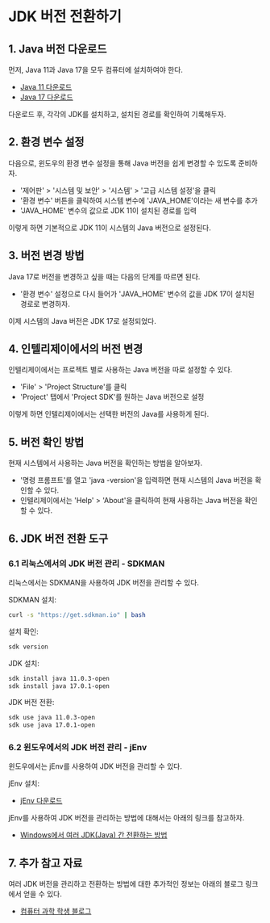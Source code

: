 # JDK 버전 전환하기

## 1. Java 버전 다운로드

먼저, Java 11과 Java 17을 모두 컴퓨터에 설치하여야 한다.

- [Java 11 다운로드](https://www.oracle.com/java/technologies/javase-jdk11-downloads.html)
- [Java 17 다운로드](https://www.oracle.com/java/technologies/javase-jdk17-downloads.html)

다운로드 후, 각각의 JDK를 설치하고, 설치된 경로를 확인하여 기록해두자.

## 2. 환경 변수 설정

다음으로, 윈도우의 환경 변수 설정을 통해 Java 버전을 쉽게 변경할 수 있도록 준비하자.

- '제어판' > '시스템 및 보안' > '시스템' > '고급 시스템 설정'을 클릭
- '환경 변수' 버튼을 클릭하여 시스템 변수에 'JAVA_HOME'이라는 새 변수를 추가
- 'JAVA_HOME' 변수의 값으로 JDK 11이 설치된 경로를 입력

이렇게 하면 기본적으로 JDK 11이 시스템의 Java 버전으로 설정된다.

## 3. 버전 변경 방법

Java 17로 버전을 변경하고 싶을 때는 다음의 단계를 따르면 된다.

- '환경 변수' 설정으로 다시 들어가 'JAVA_HOME' 변수의 값을 JDK 17이 설치된 경로로 변경하자.

이제 시스템의 Java 버전은 JDK 17로 설정되었다.

## 4. 인텔리제이에서의 버전 변경

인텔리제이에서는 프로젝트 별로 사용하는 Java 버전을 따로 설정할 수 있다.

- 'File' > 'Project Structure'를 클릭
- 'Project' 탭에서 'Project SDK'를 원하는 Java 버전으로 설정

이렇게 하면 인텔리제이에서는 선택한 버전의 Java를 사용하게 된다.

## 5. 버전 확인 방법

현재 시스템에서 사용하는 Java 버전을 확인하는 방법을 알아보자.

- '명령 프롬프트'를 열고 'java -version'을 입력하면 현재 시스템의 Java 버전을 확인할 수 있다.
- 인텔리제이에서는 'Help' > 'About'을 클릭하여 현재 사용하는 Java 버전을 확인할 수 있다.

## 6. JDK 버전 전환 도구

### 6.1 리눅스에서의 JDK 버전 관리 - SDKMAN

리눅스에서는 SDKMAN을 사용하여 JDK 버전을 관리할 수 있다.

SDKMAN 설치:

```bash
curl -s "https://get.sdkman.io" | bash
```

설치 확인:

```bash
sdk version
```

JDK 설치:

```bash
sdk install java 11.0.3-open
sdk install java 17.0.1-open
```

JDK 버전 전환:

```bash
sdk use java 11.0.3-open
sdk use java 17.0.1-open
```

### 6.2 윈도우에서의 JDK 버전 관리 - jEnv

윈도우에서는 jEnv를 사용하여 JDK 버전을 관리할 수 있다. 

jEnv 설치:

- [jEnv 다운로드](https://www.jenv.be/)

jEnv를 사용하여 JDK 버전을 관리하는 방법에 대해서는 아래의 링크를 참고하자.

- [Windows에서 여러 JDK(Java) 간 전환하는 방법](https://ichi.pro/ko/windowseseo-yeoleo-jdk-java-gan-e-jeonhwanhaneun-bangbeob-188808991195692)

## 7. 추가 참고 자료

여러 JDK 버전을 관리하고 전환하는 방법에 대한 추가적인 정보는 아래의 블로그 링크에서 얻을 수 있다.

- [컴퓨터 과학 학생 블로그](https://computer-science-student.tistory.com/467)
